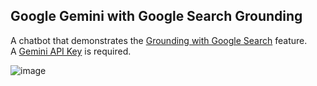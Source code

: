 ## Google Gemini with Google Search Grounding

A chatbot that demonstrates the [Grounding with Google Search](https://ai.google.dev/gemini-api/docs/grounding?lang=python) feature. <br/>
A [Gemini API Key](https://ai.google.dev/gemini-api/docs/api-key) is required.

![image](https://github.com/user-attachments/assets/5097c4dd-110f-47d9-a9a5-56d9bb015f4b)


